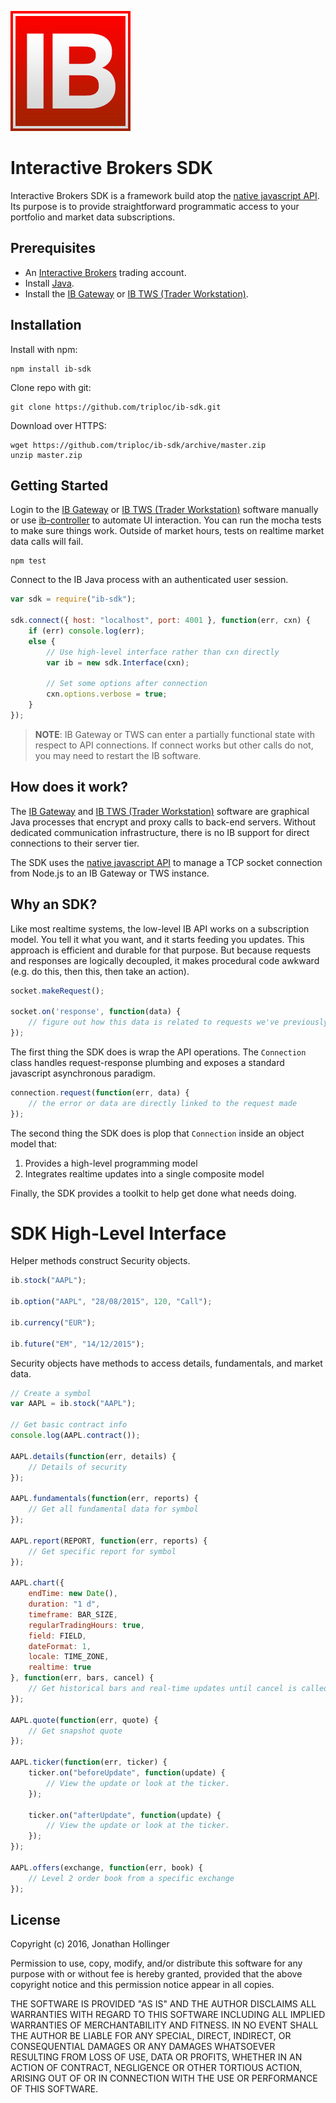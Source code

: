 [![Logo](./ib-logo.png)](http://interactivebrokers.com/)

# Interactive Brokers SDK

Interactive Brokers SDK is a framework build atop the [native javascript API](https://github.com/pilwon/node-ib).  Its purpose is to provide straightforward programmatic access to your portfolio and market data subscriptions.

## Prerequisites

* An [Interactive Brokers](https://www.interactivebrokers.com/) trading account.
* Install [Java](https://java.com/en/download/).
* Install the [IB Gateway](http://interactivebrokers.github.io) or [IB TWS (Trader Workstation)](https://www.interactivebrokers.com/en/index.php?f=674&ns=T).

## Installation

Install with npm:

    npm install ib-sdk

Clone repo with git:

    git clone https://github.com/triploc/ib-sdk.git

Download over HTTPS:

    wget https://github.com/triploc/ib-sdk/archive/master.zip
    unzip master.zip

## Getting Started

Login to the [IB Gateway](http://interactivebrokers.github.io) or [IB TWS (Trader Workstation)](https://www.interactivebrokers.com/en/index.php?f=674&ns=T) software manually or use [ib-controller](https://github.com/ib-controller/ib-controller) to automate UI interaction.  You can run the mocha tests to make sure things work.  Outside of market hours, tests on realtime market data calls will fail.

    npm test

Connect to the IB Java process with an authenticated user session.

```javascript
var sdk = require("ib-sdk");

sdk.connect({ host: "localhost", port: 4001 }, function(err, cxn) {
    if (err) console.log(err);
    else {
        // Use high-level interface rather than cxn directly
        var ib = new sdk.Interface(cxn);

        // Set some options after connection
        cxn.options.verbose = true;
    }
});
```    

> **NOTE**: IB Gateway or TWS can enter a partially functional state with respect to API connections.  If connect works but other calls do not, you may need to restart the IB software.
    
## How does it work?

The [IB Gateway](http://interactivebrokers.github.io) and [IB TWS (Trader Workstation)](https://www.interactivebrokers.com/en/index.php?f=674&ns=T) software are graphical Java processes that encrypt and proxy calls to back-end servers.  Without dedicated communication infrastructure, there is no IB support for direct connections to their server tier.

The SDK uses the [native javascript API](https://github.com/pilwon/node-ib) to manage a TCP socket connection from Node.js to an IB Gateway or TWS instance.    
    
## Why an SDK?

Like most realtime systems, the low-level IB API works on a subscription model.  You tell it what you want, and it starts feeding you updates.  This approach is efficient and durable for that purpose.  But because requests and responses are logically decoupled, it makes procedural code awkward (e.g. do this, then this, then take an action).

```javascript
socket.makeRequest();

socket.on('response', function(data) {
    // figure out how this data is related to requests we've previously made
});
```
    
The first thing the SDK does is wrap the API operations.  The `Connection` class handles request-response plumbing and exposes a standard javascript asynchronous paradigm.

```javascript
connection.request(function(err, data) {
    // the error or data are directly linked to the request made
});
```

The second thing the SDK does is plop that `Connection` inside an object model that:

1) Provides a high-level programming model
2) Integrates realtime updates into a single composite model

Finally, the SDK provides a toolkit to help get done what needs doing.

# SDK High-Level Interface

Helper methods construct Security objects.

```javascript
ib.stock("AAPL");

ib.option("AAPL", "28/08/2015", 120, "Call");

ib.currency("EUR");

ib.future("EM", "14/12/2015");
```

Security objects have methods to access details, fundamentals, and market data.

```javascript
// Create a symbol
var AAPL = ib.stock("AAPL");

// Get basic contract info
console.log(AAPL.contract());

AAPL.details(function(err, details) {
    // Details of security
});

AAPL.fundamentals(function(err, reports) {
    // Get all fundamental data for symbol
});

AAPL.report(REPORT, function(err, reports) {
    // Get specific report for symbol
});

AAPL.chart({ 
    endTime: new Date(),
    duration: "1 d",
    timeframe: BAR_SIZE,
    regularTradingHours: true,
    field: FIELD,
    dateFormat: 1,
    locale: TIME_ZONE,
    realtime: true
}, function(err, bars, cancel) {
    // Get historical bars and real-time updates until cancel is called
});

AAPL.quote(function(err, quote) {
    // Get snapshot quote
});

AAPL.ticker(function(err, ticker) {
    ticker.on("beforeUpdate", function(update) {
        // View the update or look at the ticker.
    });

    ticker.on("afterUpdate", function(update) {
        // View the update or look at the ticker.
    });
});

AAPL.offers(exchange, function(err, book) {
    // Level 2 order book from a specific exchange
});
```

## License

Copyright (c) 2016, Jonathan Hollinger

Permission to use, copy, modify, and/or distribute this software for any purpose with or without fee is hereby granted, provided that the above copyright notice and this permission notice appear in all copies.

THE SOFTWARE IS PROVIDED "AS IS" AND THE AUTHOR DISCLAIMS ALL WARRANTIES WITH REGARD TO THIS SOFTWARE INCLUDING ALL IMPLIED WARRANTIES OF MERCHANTABILITY AND FITNESS. IN NO EVENT SHALL THE AUTHOR BE LIABLE FOR ANY SPECIAL, DIRECT, INDIRECT, OR CONSEQUENTIAL DAMAGES OR ANY DAMAGES WHATSOEVER RESULTING FROM LOSS OF USE, DATA OR PROFITS, WHETHER IN AN ACTION OF CONTRACT, NEGLIGENCE OR OTHER TORTIOUS ACTION, ARISING OUT OF OR IN CONNECTION WITH THE USE OR PERFORMANCE OF THIS SOFTWARE.